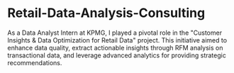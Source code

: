 # Retail-Data-Analysis-Consulting
As a Data Analyst Intern at KPMG, I played a pivotal role in the "Customer Insights &amp; Data Optimization for Retail Data" project. This initiative aimed to enhance data quality, extract actionable insights through RFM analysis on transactional data, and leverage advanced analytics for providing strategic recommendations.
